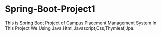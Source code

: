 # Spring-Boot-Project1
This is Spring Boot Project of Campus Placement Management System.In This Project We Using Java,Html,Javascript,Css,Thymleaf,Jpa.
